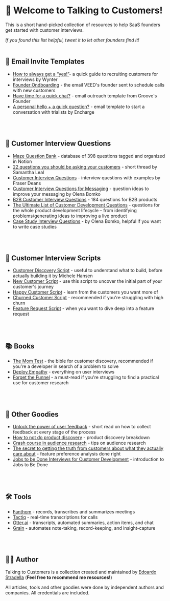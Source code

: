 # 👋 Welcome to Talking to Customers!

This is a short hand-picked collection of resources to help SaaS founders get started with customer interviews.


*If you found this list helpful, tweet it to let other founders find it!*
</br>
</br>

## 💌 Email Invite Templates
* [How to always get a “yes!”](https://wynter.com/post/customers-for-interviews)- a quick guide to recruiting customers for interviews by Wynter
* [Founder Ondboarding](https://twitter.com/sab8a/status/1750139712424091767) - the email VEED's founder sent to schedule calls with new customers
* [Have time for a quick chat?](https://www.groovehq.com/attachments/blog/non-scaleable-growth-tactics/a-request.png) - email outreach template from Groove's Founder
* [A personal hello + a quick question?](https://cdn-aipmi.nitrocdn.com/pUHWBQidOlEeRPsGpymdfXQXdCAwwKii/assets/images/optimized/rev-c3155a1/encharge.io/wp-content/uploads/2019/08/personal-intro.jpg) - email template to start a conversation with trialists by Encharge
</br>
</br>

## 🔎 Customer Interview Questions
* [Maze Question Bank](https://mazedesign.notion.site/69479454c71a48c49dae6e4f8406bd9a?v=eeb8b6ff563c4f47a69a70ccd5d36c56) - database of 398 questions tagged and organized in Notion
* [22 questions you should be asking your customers](https://twitter.com/samanthalcc/status/1567859143926599681?ref_src=twsrc%5Etfw%7Ctwcamp%5Etweetembed%7Ctwterm%5E1567859143926599681%7Ctwgr%5Ebe8958826cf224887267734f0f13f704902ec5b2%7Ctwcon%5Es1_&ref_url=https%3A%2F%2Fwww.notion.so%2Fedoardostradella%2FStudies-d19fbe731e774318ae655a41a8ff0341) - short thread by Samantha Leal
* [Customer Interview Questions](https://www.insightpipeline.com/customer-interview-questions) - interview questions with examples by Fraser Deans
* [Customer Interview Questions for Messaging](https://twitter.com/olenabomko/status/1665696726311682050) - question ideas to improve your messaging by Olena Bomko
* [B2B Customer Interview Questions](https://www.contentlift.io/customer-interview-questions) -  184 questions for B2B products 
* [The Ultimate List of Customer Development Questions](https://mfishbein.com/the-ultimate-list-of-customer-development-questions/) - questions for the whole product development lifecycle – from identifying problems/generating ideas to improving a live product
* [Case Study Interview Questions](https://twitter.com/olenabomko/status/1705197148126487011) - by Olena Bomko, helpful if you want to write case studies
</br>
</br>

## 💎 Customer Interview Scripts
* [Customer Discovery Script](https://deployempathy.substack.com/p/customer-interview-script-discovery-phase-i-e-before-you-ve-built-anything-415336) - useful to understand what to build, before actually building it by Michele Hansen
* [New Customer Script](https://deployempathy.substack.com/p/customer-interview-script-template-relatively-new-customer-aka-jtbd-switch-interview-415338) - use this script to uncover the initial part of your customer's journey
* [Happy Customer Script](https://deployempathy.substack.com/p/customer-interview-script-happy-customer-415341) - learn from the customers you want more of
* [Churned Customer Script](https://deployempathy.substack.com/p/customer-interview-script-churned-customer-415342) - recommended if you're struggling with high churn
* [Feature Request Script](https://deployempathy.substack.com/p/turning-feature-requests-into-customer-research-450754) - when you want to dive deep into a feature request 
</br>
</br>

## 📚 Books
* [The Mom Test](https://www.momtestbook.com/) - the bible for customer discovery, recommended if you're a developer in search of a problem to solve
* [Deploy Empathy](https://deployempathy.com/) - everything on user interviews
* [Forget the Funnel](https://www.forgetthefunnel.com/customer-led-growth/book) - a must-read if you're struggling to find a practical use for customer research
</br>
</br>

## 🚀 Other Goodies
* [Unlock the power of user feedback](https://growthroadmaps.beehiiv.com/p/unlock-power-user-feedback) - short read on how to collect feedback at every stage of the process
* [How to not do product discovery](https://demandmaven.substack.com/p/how-to-not-do-product-discovery) - product discovery breakdown
* [Crash course in audience research](https://www.forgetthefunnel.com/resources/saas-audience-research-habits) - tips on audience research
* [The secret to getting the truth from customers about what they actually care about](https://demandmaven.substack.com/p/maxdiff-the-secret-to-getting-the) - feature preference analysis done right
* [Jobs to be Done Interviews for Customer Development](https://valchanova.me/customer-development-jobs-to-be-done/) - introduction to Jobs to Be Done
</br>
</br>

## 🛠 Tools
* [Fanthom](https://fathom.video/) - records, transcribes and summarizes meetings
* [Tactiq](https://tactiq.io/) - real-time transcriptions for calls
* [Otter.ai](https://otter.ai/) - transcripts, automated summaries, action items, and chat 
* [Grain](https://grain.com/) - automates note-taking, record-keeping, and insight-capture
</br>
</br>

## 👩‍💻 Author
Talking to Customers is a collection created and maintained by [Edoardo Stradella](https://twitter.com/e_stradella) (**Feel free to recommend me resources!**)

All articles, tools and other goodies were done by independent authors and companies. All credentials are included.
